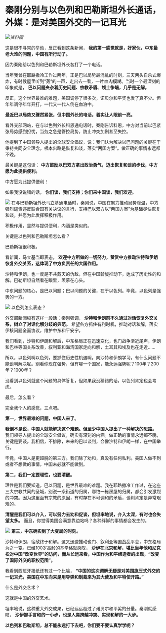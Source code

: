 # 秦刚分别与以色列和巴勒斯坦外长通话，外媒：是对美国外交的一记耳光

![](https://inews.gtimg.com/news_bt/OMpzgCTEAGKUwC9yOZoKTMqY-MaKNLrel4EilXiUQuBZsAA/1000)_资料图_

这是很不寻常的举动，反正看到这条新闻， **我的第一感觉就是，好家伙，中东最老大难的问题，中国有所行动了。**

因为秦刚给以色列和巴勒斯坦外长各打了一个电话。

当年我曾在耶路撒冷工作过两年，正是巴以局势最混乱的时刻，三天两头自杀式爆炸，有时候屋里听到“轰”的一声，走出去一看，一片血肉模糊。当时一个最深刻的印象就是，
**巴以问题夹杂着历史问题、宗教矛盾、领土争端，几乎是无解。**

反正，这个世界最难的难题，美国调停了很多次，诺贝尔和平奖也发了真不少。但年年调停年年开打，一代又一代人倒在血泊中。

**最近巴以局势又骤然紧张，但中国外长的电话，着实让人眼前一亮。**

看外交部网站，在与以色列外长科恩通电话时，秦刚告诉科恩，中方对当前以巴紧张局势感到担忧，当务之急是管控局势，防止冲突加剧甚至失控。

他提到了中国领导人提出的全球安全倡议，说：我们认为解决以巴问题的关键在于秉持共同安全理念。根本出路是恢复和谈，落实“两国方案”。做正确的事情永远都不晚。

最关键是这句话： **中方鼓励以巴双方拿出政治勇气，迈出恢复和谈的步伐，中方愿为此提供便利。**

中方愿为此提供便利！

如果我没说错的话， **你们谈，我们支持；你们来中国谈，我们欢迎。**

![](https://inews.gtimg.com/news_bt/OX2SRuh41jqAm-Yx_T8xZwpdQuOQrCDsd35yDDq-_IkOgAA/1000)
在与巴勒斯坦外长马立基通电话时，秦刚说，中国在努力推动局势降温，中方强烈谴责违反联合国有关决议的言行，支持巴以双方以“两国方案”为基础尽快恢复和谈，并愿为此发挥积极作用。

积极作用，显然与提供便利，内涵是类似的。

关键是以色列和巴勒斯坦怎么看？

巴勒斯坦很积极。

看新闻，马立基当即表态， **欢迎中方所做的一切努力，赞赏中方推动沙特和伊朗恢复外交关系，这体现了中方负责任的大国作用。**

沙特和伊朗，也一度是不共戴天的仇敌，但在中国斡旋推动下，达成了历史性的和解。巴勒斯坦自然看在眼里，羡慕在心头。

中东问题的核心，是巴以问题；巴以问题的关键，在于以色列。毕竟，以色列是强势的一方。

![](https://inews.gtimg.com/news_bt/O69tVwS9kzba36ApzcBiAHoAmbN6hFZH6pkoioF8NP8bgAA/1000)
以色列怎么表态？

外交部新闻稿有这样一段话：秦刚强调， **沙特和伊朗前不久通过对话恢复外交关系，树立了对话化解分歧的典范。**
希望各方抓住有利时机，推动对话和解，落实伊核问题全面协议，维护中东和平安宁。

我们看到，沙特和伊朗和解后，中东格局正在迅速变化，也门战争渐近尾声，伊朗和巴林等国关系改善，叙利亚和海湾国家走向和解，土耳其和埃及也在走近……

所以，以色列啊以色列，要抓住历史性机遇啊，向沙特和伊朗学习，有什么问题不能谈判解决呢。别看你现在强势，但有哪一个国家，能永远强势呢？100年？200年？1000年？

没看到以色列就这个问题的具体答复，但如果我没猜错的话，以色列肯定也会考虑。

最后，怎么看？

完全我个人的感觉，三点吧。

**第一，世界最难的问题，中国人来了。**

**我倒不是说，中国人就能解决这个难题。但至少中国人提出了一种解决的思路。**
我们领导人提出的全球安全倡议，确实有深刻的内涵。做正确的事情永远都不晚，关键是要谈。我相信，不排除，未来的巴以谈判，会像沙特和伊朗一样，在中国举行。

毕竟，中国人是更超脱的第三方。我们除了劝和，真没有任何私利。美国人做不到或者不想做的事情，中国未必就不能做到。

**第二，我们一定要理性，也要清醒。**

理性是我们要知道，巴以问题，是世界最难的难题。我在耶路撒冷工作过，在这座三大宗教共同的圣城，别说一条街道的归属，哪怕一栋房屋的归属，都会引发激烈的冲突。因为这里面有宗教的原因，有时存在不可调和的矛盾，谈判肯定是异常艰难的。

**清醒是我们可以介入，可以努力去劝和促谈，但坦率地说，介入太深，有时也会失望太多。** 而且，你觉得美国会满意靠边站吗？各种绊脚的事情都会发生的。

![](https://inews.gtimg.com/news_bt/OEBnXGuc8KMyTk6xcqeooN1ujY8rpjCY6IZRHAVJoLJM4AA/1000)
**第三，中东确实到了大变局的时刻。**

沙特和伊朗，宿敌终于和解。这又迅速推动也门、叙利亚等国战乱平息，中东格局为之一变。已经100岁高龄的基辛格就感叹，
**沙伊在北京和解，堪比当年他和尼克松对中国“改变世界”的访问，而从长远来看，中国作为和平缔造者的出现，“改变了国际外交的职权范围”。**

我看到西班牙报纸还有过一个比喻， **“中国的这次调解无疑是对美国施压式外交的一记耳光，美国在中东向来是用导弹和制裁来为其大使及和平特使开路。”**

什么是外交艺术？

这就是中国的外交艺术。

坦率地说，这种重大外交成果，已经远远超过了诺贝尔和平奖的分量。秦刚就感叹， **沙伊握手言和的一小步，也是人类跨越冲突、实现和解的一大步。**

**以色列和巴勒斯坦，总不能永远打下去吧，你们要不要认真学学呢？**


